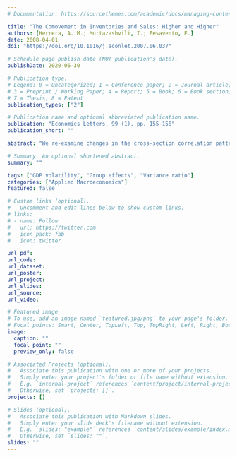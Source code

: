 ```yaml
---
# Documentation: https://sourcethemes.com/academic/docs/managing-content/

title: "The Comovement in Inventories and Sales: Higher and Higher"
authors: [Herrera, A. M.; Murtazashvili, I.; Pesavento, E.]
date: 2008-04-01
doi: "https://doi.org/10.1016/j.econlet.2007.06.037"

# Schedule page publish date (NOT publication's date).
publishDate: 2020-06-30

# Publication type.
# Legend: 0 = Uncategorized; 1 = Conference paper; 2 = Journal article;
# 3 = Preprint / Working Paper; 4 = Report; 5 = Book; 6 = Book section;
# 7 = Thesis; 8 = Patent
publication_types: ["2"]

# Publication name and optional abbreviated publication name.
publication: "Economics Letters, 99 (1), pp. 155-158"
publication_short: ""

abstract: "We re-examine changes in the cross-section correlation pattern of sales and inventories using Ng's [Ng, S., 2006, Testing cross-section correlation in panel data using spacings, Journal of Business and Economic Statistics, 24 (1), 12–23] “uniform spacing” method, which permits the estimation of the number of correlated pairs and focuses on the conditional correlations. In contrast to the literature, we find that the correlation of shocks across industries increased after the ‘Great Moderation’."

# Summary. An optional shortened abstract.
summary: ""

tags: ["GDP volatility", "Group effects", "Variance ratio"]
categories: ["Applied Macroeconomics"]
featured: false

# Custom links (optional).
#   Uncomment and edit lines below to show custom links.
# links:
# - name: Follow
#   url: https://twitter.com
#   icon_pack: fab
#   icon: twitter

url_pdf: 
url_code:
url_dataset:
url_poster:
url_project:
url_slides:
url_source:
url_video:

# Featured image
# To use, add an image named `featured.jpg/png` to your page's folder. 
# Focal points: Smart, Center, TopLeft, Top, TopRight, Left, Right, BottomLeft, Bottom, BottomRight.
image:
  caption: ""
  focal_point: ""
  preview_only: false

# Associated Projects (optional).
#   Associate this publication with one or more of your projects.
#   Simply enter your project's folder or file name without extension.
#   E.g. `internal-project` references `content/project/internal-project/index.md`.
#   Otherwise, set `projects: []`.
projects: []

# Slides (optional).
#   Associate this publication with Markdown slides.
#   Simply enter your slide deck's filename without extension.
#   E.g. `slides: "example"` references `content/slides/example/index.md`.
#   Otherwise, set `slides: ""`.
slides: ""
---
```

